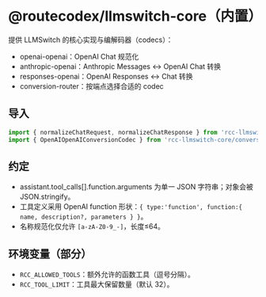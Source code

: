 # @routecodex/llmswitch-core（内置）

提供 LLMSwitch 的核心实现与编解码器（codecs）：

- openai-openai：OpenAI Chat 规范化
- anthropic-openai：Anthropic Messages ↔ OpenAI Chat 转换
- responses-openai：OpenAI Responses ↔ Chat 转换
- conversion-router：按端点选择合适的 codec

## 导入

```ts
import { normalizeChatRequest, normalizeChatResponse } from 'rcc-llmswitch-core/conversion';
import { OpenAIOpenAIConversionCodec } from 'rcc-llmswitch-core/conversion/codecs/openai-openai-codec';
```

## 约定

- assistant.tool_calls[].function.arguments 为单一 JSON 字符串；对象会被 JSON.stringify。
- 工具定义采用 OpenAI function 形状：`{ type:'function', function:{ name, description?, parameters } }`。
- 名称规范化仅允许 `[a-zA-Z0-9_-]`，长度≤64。

## 环境变量（部分）

- `RCC_ALLOWED_TOOLS`：额外允许的函数工具（逗号分隔）。
- `RCC_TOOL_LIMIT`：工具最大保留数量（默认 32）。
